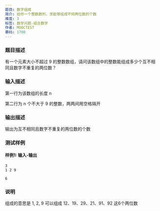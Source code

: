 ```yaml
---
题目: 数字组成
简介: 给你一个整数数列，求能够组成不同两位数的个数
难度: 3
标签: 数学问题-组合数学
作者: MOOCTEST
慕码: 1708
---
```


### 题目描述

有一个元素大小不超过 9 的整数数组，请问该数组中的整数能组成多少个互不相同且数字不重复的两位数？

### 输入描述

第一行为该数组的长度 n

第二行为 n 个不大于 9 的整数，两两间用空格隔开

### 输出描述

输出为互不相同且数字不重复的两位数的个数

### 测试样例

#### 样例1: 输入-输出

```
3
1 2 9
```

```
6
```

### 说明

组成的意思是 1, 2, 9 可以组成 12、19、29、21、91、92 这6个两位数